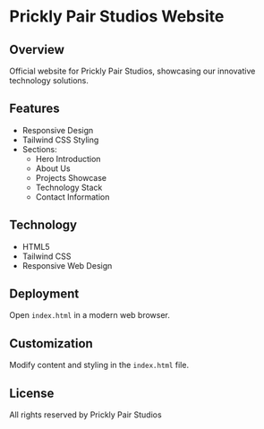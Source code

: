 # Prickly Pair Studios Website

## Overview
Official website for Prickly Pair Studios, showcasing our innovative technology solutions.

## Features
- Responsive Design
- Tailwind CSS Styling
- Sections:
  * Hero Introduction
  * About Us
  * Projects Showcase
  * Technology Stack
  * Contact Information

## Technology
- HTML5
- Tailwind CSS
- Responsive Web Design

## Deployment
Open `index.html` in a modern web browser.

## Customization
Modify content and styling in the `index.html` file.

## License
All rights reserved by Prickly Pair Studios